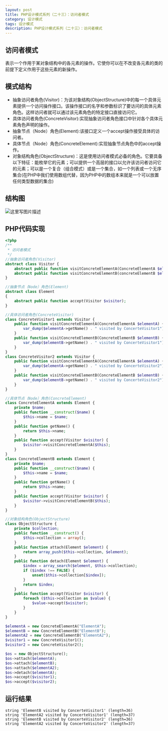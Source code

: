 ```yaml
---
layout: post
title: PHP设计模式系列（二十三）：访问者模式
category: 设计模式
tags: 设计模式
description: PHP设计模式系列（二十三）：访问者模式
---
```

## 访问者模式
表示一个作用于某对象结构中的各元素的操作。它使你可以在不改变各元素的类的前提下定义作用于这些元素的新操作。

## 模式结构
* 抽象访问者角色(Visitor)：为该对象结构(ObjectStructure)中的每一个具体元素提供一个访问操作接口。该操作接口的名字和参数标识了要访问的具体元素角色。这样访问者就可以通过该元素角色的特定接口直接访问它。
* 具体访问者角色(ConcreteVisitor):实现抽象访问者角色接口中针对各个具体元素角色声明的操作。
* 抽象节点（Node）角色(Element):该接口定义一个accept操作接受具体的访问者。
* 具体节点（Node）角色(ConcreteElement):实现抽象节点角色中的accept操作。
* 对象结构角色(ObjectStructure)：这是使用访问者模式必备的角色。它要具备以下特征：能枚举它的元素；可以提供一个高层的接口以允许该访问者访问它的元素；可以是一个复合（组合模式）或是一个集合，如一个列表或一个无序集合(在PHP中我们使用数组代替，因为PHP中的数组本来就是一个可以放置任何类型数据的集合)

## 结构图
![这里写图片描述](http://img.blog.csdn.net/20170501220240399?watermark/2/text/aHR0cDovL2Jsb2cuY3Nkbi5uZXQvcXFfMzIzMDAzNjM=/font/5a6L5L2T/fontsize/400/fill/I0JBQkFCMA==/dissolve/70/gravity/SouthEast)

## PHP代码实现
```php
<?php
/**
 * 访问者模式
 */
//抽象访问者角色(Visitor)
abstract class Visitor {
    abstract public function visitConcreteElementA(ConcreteElementA $elementA);
    abstract public function visitConcreteElementB(concreteElementB $elementB);
}

//抽象节点（Node）角色(Element)
abstract class Element
{
    abstract public function accept(Visitor $visitor);
}

//具体访问者角色(ConcreteVisitor)
class ConcreteVisitor1 extends Visitor {
    public function visitConcreteElementA(ConcreteElementA $elementA) {
        var_dump($elementA->getName() . " visited by ConcerteVisitor1");
    }
    public function visitConcreteElementB(ConcreteElementB $elementB) {
        var_dump($elementB->getName() . " visited by ConcerteVisitor1");
    }
}
class ConcreteVisitor2 extends Visitor {
    public function visitConcreteElementA(ConcreteElementA $elementA) {
        var_dump($elementA->getName() . " visited by ConcerteVisitor2");
    }
    public function visitConcreteElementB(ConcreteElementB $elementB) {
        var_dump($elementB->getName() . " visited by ConcerteVisitor2");
    }
}

//具体节点（Node）角色(ConcreteElement)
class ConcreteElementA extends Element {
    private $name;
    public function __construct($name) {
        $this->name = $name;
    }
    public function getName() {
        return $this->name;
    }
    public function accept(Visitor $visitor) {
        $visitor->visitConcreteElementA($this);
    }
}
class ConcreteElementB extends Element {
    private $name;
    public function __construct($name) {
        $this->name = $name;
    }
    public function getName() {
        return $this->name;
    }
    public function accept(Visitor $visitor) {
        $visitor->visitConcreteElementB($this);
    }
}

//对象结构角色(ObjectStructure)
class ObjectStructure {
    private $collection;
    public function __construct() {
        $this->collection = array();
    }
    public function attach(Element $element) {
        return array_push($this->collection, $element);
    }
    public function detach(Element $element) {
        $index = array_search($element, $this->collection);
        if ($index !== FALSE) {
            unset($this->collection[$index]);
        }
        return $index;
    }
    public function accept(Visitor $visitor) {
        foreach ($this->collection as $value) {
            $value->accept($visitor);
        }
    }
}

$elementA = new ConcreteElementA("ElementA");
$elementB = new ConcreteElementB("ElementB");
$elementA2 = new ConcreteElementB("ElementA2");
$visitor1 = new ConcreteVisitor1();
$visitor2 = new ConcreteVisitor2();

$os = new ObjectStructure();
$os->attach($elementA);
$os->attach($elementB);
$os->attach($elementA2);
$os->detach($elementA);
$os->accept($visitor1);
$os->accept($visitor2);
```
## 运行结果

```
string 'ElementB visited by ConcerteVisitor1' (length=36)
string 'ElementA2 visited by ConcerteVisitor1' (length=37)
string 'ElementB visited by ConcerteVisitor2' (length=36)
string 'ElementA2 visited by ConcerteVisitor2' (length=37)
```